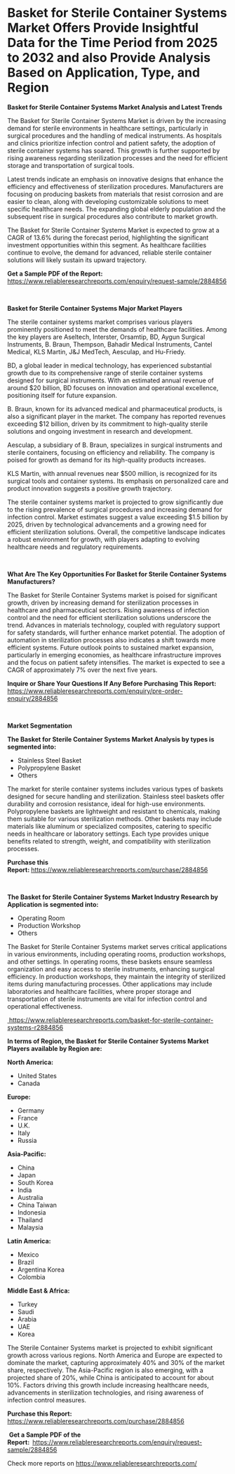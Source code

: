 <p><h1>Basket for Sterile Container Systems Market Offers Provide Insightful Data for the Time Period from 2025 to 2032 and also Provide Analysis Based on Application, Type, and Region</h1></p><p><strong>Basket for Sterile Container Systems Market Analysis and Latest Trends</strong></p>
<p><p>The Basket for Sterile Container Systems Market is driven by the increasing demand for sterile environments in healthcare settings, particularly in surgical procedures and the handling of medical instruments. As hospitals and clinics prioritize infection control and patient safety, the adoption of sterile container systems has soared. This growth is further supported by rising awareness regarding sterilization processes and the need for efficient storage and transportation of surgical tools.</p><p>Latest trends indicate an emphasis on innovative designs that enhance the efficiency and effectiveness of sterilization procedures. Manufacturers are focusing on producing baskets from materials that resist corrosion and are easier to clean, along with developing customizable solutions to meet specific healthcare needs. The expanding global elderly population and the subsequent rise in surgical procedures also contribute to market growth.</p><p>The Basket for Sterile Container Systems Market is expected to grow at a CAGR of 13.6% during the forecast period, highlighting the significant investment opportunities within this segment. As healthcare facilities continue to evolve, the demand for advanced, reliable sterile container solutions will likely sustain its upward trajectory.</p></p>
<p><strong>Get a Sample PDF of the Report:&nbsp;</strong> <a href="https://www.reliableresearchreports.com/enquiry/request-sample/2884856?utm_campaign=2264&utm_medium=2&utm_source=Github&utm_content=ia&utm_term=13032025&utm_id=basket-for-sterile-container-systems">https://www.reliableresearchreports.com/enquiry/request-sample/2884856</a></p>
<p>&nbsp;</p>
<p><strong>Basket for Sterile Container Systems Major Market Players</strong></p>
<p><p>The sterile container systems market comprises various players prominently positioned to meet the demands of healthcare facilities. Among the key players are Aseltech, Interster, Orsamtip, BD, Aygun Surgical Instruments, B. Braun, Thempson, Bahadir Medical Instruments, Cantel Medical, KLS Martin, J&J MedTech, Aesculap, and Hu-Friedy.</p><p>BD, a global leader in medical technology, has experienced substantial growth due to its comprehensive range of sterile container systems designed for surgical instruments. With an estimated annual revenue of around $20 billion, BD focuses on innovation and operational excellence, positioning itself for future expansion.</p><p>B. Braun, known for its advanced medical and pharmaceutical products, is also a significant player in the market. The company has reported revenues exceeding $12 billion, driven by its commitment to high-quality sterile solutions and ongoing investment in research and development.</p><p>Aesculap, a subsidiary of B. Braun, specializes in surgical instruments and sterile containers, focusing on efficiency and reliability. The company is poised for growth as demand for its high-quality products increases.</p><p>KLS Martin, with annual revenues near $500 million, is recognized for its surgical tools and container systems. Its emphasis on personalized care and product innovation suggests a positive growth trajectory.</p><p>The sterile container systems market is projected to grow significantly due to the rising prevalence of surgical procedures and increasing demand for infection control. Market estimates suggest a value exceeding $1.5 billion by 2025, driven by technological advancements and a growing need for efficient sterilization solutions. Overall, the competitive landscape indicates a robust environment for growth, with players adapting to evolving healthcare needs and regulatory requirements.</p></p>
<p>&nbsp;</p>
<p><strong>What Are The Key Opportunities For Basket for Sterile Container Systems Manufacturers?</strong></p>
<p><p>The Basket for Sterile Container Systems market is poised for significant growth, driven by increasing demand for sterilization processes in healthcare and pharmaceutical sectors. Rising awareness of infection control and the need for efficient sterilization solutions underscore the trend. Advances in materials technology, coupled with regulatory support for safety standards, will further enhance market potential. The adoption of automation in sterilization processes also indicates a shift towards more efficient systems. Future outlook points to sustained market expansion, particularly in emerging economies, as healthcare infrastructure improves and the focus on patient safety intensifies. The market is expected to see a CAGR of approximately 7% over the next five years.</p></p>
<p><strong>Inquire or Share Your Questions If Any Before Purchasing This Report:</strong> <a href="https://www.reliableresearchreports.com/enquiry/pre-order-enquiry/2884856?utm_campaign=2264&utm_medium=2&utm_source=Github&utm_content=ia&utm_term=13032025&utm_id=basket-for-sterile-container-systems">https://www.reliableresearchreports.com/enquiry/pre-order-enquiry/2884856</a></p>
<p>&nbsp;</p>
<p><strong>Market Segmentation</strong></p>
<p><strong>The Basket for Sterile Container Systems Market Analysis by types is segmented into:</strong></p>
<p><ul><li>Stainless Steel Basket</li><li>Polypropylene Basket</li><li>Others</li></ul></p>
<p><p>The market for sterile container systems includes various types of baskets designed for secure handling and sterilization. Stainless steel baskets offer durability and corrosion resistance, ideal for high-use environments. Polypropylene baskets are lightweight and resistant to chemicals, making them suitable for various sterilization methods. Other baskets may include materials like aluminum or specialized composites, catering to specific needs in healthcare or laboratory settings. Each type provides unique benefits related to strength, weight, and compatibility with sterilization processes.</p></p>
<p><strong>Purchase this Report:&nbsp;</strong><a href="https://www.reliableresearchreports.com/purchase/2884856?utm_campaign=2264&utm_medium=2&utm_source=Github&utm_content=ia&utm_term=13032025&utm_id=basket-for-sterile-container-systems">https://www.reliableresearchreports.com/purchase/2884856</a></p>
<p>&nbsp;</p>
<p><strong>The Basket for Sterile Container Systems Market Industry Research by Application is segmented into:</strong></p>
<p><ul><li>Operating Room</li><li>Production Workshop</li><li>Others</li></ul></p>
<p><p>The Basket for Sterile Container Systems market serves critical applications in various environments, including operating rooms, production workshops, and other settings. In operating rooms, these baskets ensure seamless organization and easy access to sterile instruments, enhancing surgical efficiency. In production workshops, they maintain the integrity of sterilized items during manufacturing processes. Other applications may include laboratories and healthcare facilities, where proper storage and transportation of sterile instruments are vital for infection control and operational effectiveness.</p></p>
<p><a href="https://www.reliableresearchreports.com/basket-for-sterile-container-systems-r2884856?utm_campaign=2264&utm_medium=2&utm_source=Github&utm_content=ia&utm_term=13032025&utm_id=basket-for-sterile-container-systems">&nbsp;https://www.reliableresearchreports.com/basket-for-sterile-container-systems-r2884856</a></p>
<p><strong>In terms of Region, the Basket for Sterile Container Systems Market Players available by Region are:</strong></p>
<p>
    <p> <strong> North America: </strong>
        <ul>
            <li>United States</li>
            <li>Canada</li>
        </ul>
        </p> 
    <p> <strong> Europe: </strong>
        <ul>
            <li>Germany</li>
            <li>France</li>
            <li>U.K.</li>
            <li>Italy</li>
            <li>Russia</li>
        </ul>
        </p> 
    <p> <strong> Asia-Pacific: </strong>
        <ul>
            <li>China</li>
            <li>Japan</li>
            <li>South Korea</li>
            <li>India</li>
            <li>Australia</li>
            <li>China Taiwan</li>
            <li>Indonesia</li>
            <li>Thailand</li>
            <li>Malaysia</li>
        </ul>
        </p> 
    <p> <strong> Latin America: </strong>
        <ul>
            <li>Mexico</li>
            <li>Brazil</li>
            <li>Argentina Korea</li>
            <li>Colombia</li>
        </ul>
        </p> 
    <p> <strong> Middle East & Africa: </strong>
        <ul>
            <li>Turkey</li>
            <li>Saudi</li>
            <li>Arabia</li>
            <li>UAE</li>
            <li>Korea</li>
        </ul>
    </p>
    </p>
<p><p>The Sterile Container Systems market is projected to exhibit significant growth across various regions. North America and Europe are expected to dominate the market, capturing approximately 40% and 30% of the market share, respectively. The Asia-Pacific region is also emerging, with a projected share of 20%, while China is anticipated to account for about 10%. Factors driving this growth include increasing healthcare needs, advancements in sterilization technologies, and rising awareness of infection control measures.</p></p>
<p><strong>Purchase this Report: </strong><a href="https://www.reliableresearchreports.com/purchase/2884856?utm_campaign=2264&utm_medium=2&utm_source=Github&utm_content=ia&utm_term=13032025&utm_id=basket-for-sterile-container-systems">https://www.reliableresearchreports.com/purchase/2884856</a></p>
<p>&nbsp;<strong>Get a Sample PDF of the Report:&nbsp;&nbsp;</strong><a href="https://www.reliableresearchreports.com/enquiry/request-sample/2884856?utm_campaign=2264&utm_medium=2&utm_source=Github&utm_content=ia&utm_term=13032025&utm_id=basket-for-sterile-container-systems">https://www.reliableresearchreports.com/enquiry/request-sample/2884856</a></p>
<p><strong></strong></p>
<p>Check more reports on <a href="https://www.reliableresearchreports.com/?utm_campaign=2264&utm_medium=2&utm_source=Github&utm_content=ia&utm_term=13032025&utm_id=basket-for-sterile-container-systems">https://www.reliableresearchreports.com/</a></p>